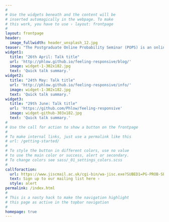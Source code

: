```yaml
---
#
# Use the widgets beneath and the content will be
# inserted automagically in the webpage. To make
# this work, you have to use › layout: frontpage
#
layout: frontpage
header:
  image_fullwidth: header_unsplash_12.jpg
teaser: "The Postgraduate Online Probability Seminar (POPS) is an online platform for doctoral students and post-docs from all over the world to present and promote their research to a global audience in areas related to probability and its applications."
widget1:
  title: "26th April: Talk title"
  url: 'http://phlow.github.io/feeling-responsive/blog/'
  image: widget-1-302x182.jpg
  text: 'Quick talk summary.'
widget2:
  title: "24th May: Talk title"
  url: 'http://phlow.github.io/feeling-responsive/info/'
  image: widget-1-302x182.jpg
  text: 'Quick talk summary.'
widget3:
  title: "29th June: Talk title"
  url: 'https://github.com/Phlow/feeling-responsive'
  image: widget-github-303x182.jpg
  text: 'Quick talk summary.'
#
# Use the call for action to show a button on the frontpage
#
# To make internal links, just use a permalink like this
# url: /getting-started/
#
# To style the button in different colors, use no value
# to use the main color or success, alert or secondary.
# To change colors see sass/_01_settings_colors.scss
#
callforaction:
  url: https://www.jiscmail.ac.uk/cgi-bin/wa-jisc.exe?SUBED1=PG-PROB-SEM&A=1
  text: Sign up to our mailing list here ›
  style: alert
permalink: /index.html
#
# This is a nasty hack to make the navigation highlight
# this page as active in the topbar navigation
#
homepage: true
---
```


